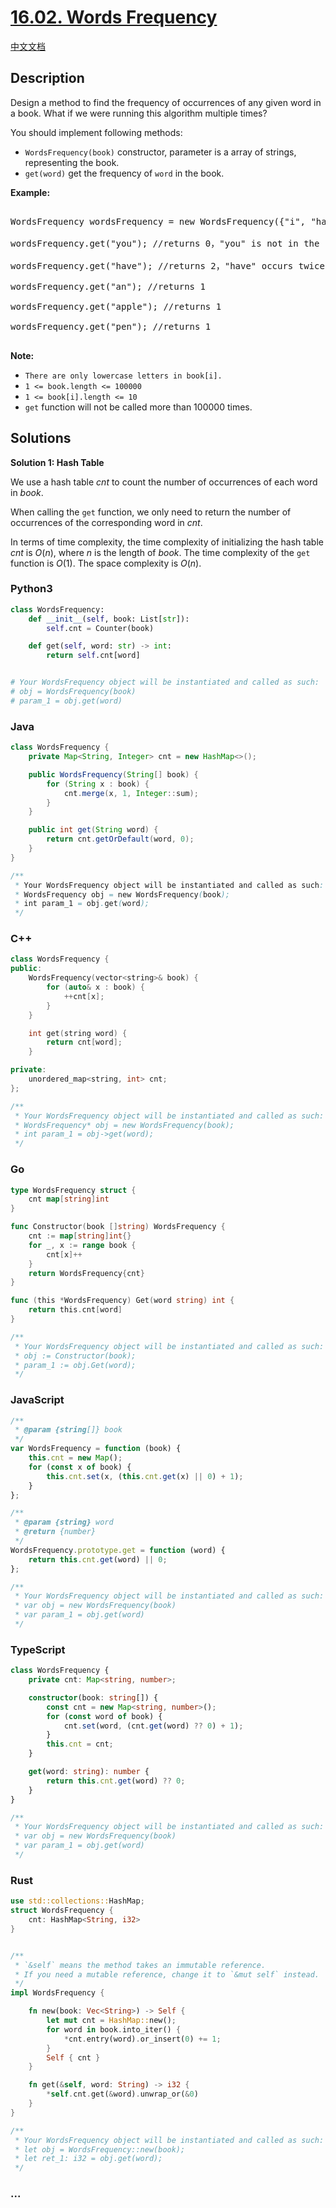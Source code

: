 # [16.02. Words Frequency](https://leetcode.cn/problems/words-frequency-lcci)

[中文文档](/lcci/16.02.Words%20Frequency/README.md)

## Description

<p>Design a method to find the frequency of occurrences of any given word in a book. What if we were running this algorithm multiple times?</p>

<p>You should implement following methods:</p>

<ul>
	<li><code>WordsFrequency(book)</code> constructor, parameter is a array of strings, representing the book.</li>
	<li><code>get(word)</code>&nbsp;get the frequency of <code>word</code> in the book.&nbsp;</li>
</ul>

<p><strong>Example: </strong></p>

<pre>

WordsFrequency wordsFrequency = new WordsFrequency({&quot;i&quot;, &quot;have&quot;, &quot;an&quot;, &quot;apple&quot;, &quot;he&quot;, &quot;have&quot;, &quot;a&quot;, &quot;pen&quot;});

wordsFrequency.get(&quot;you&quot;); //returns 0，&quot;you&quot; is not in the book

wordsFrequency.get(&quot;have&quot;); //returns 2，&quot;have&quot; occurs twice in the book

wordsFrequency.get(&quot;an&quot;); //returns 1

wordsFrequency.get(&quot;apple&quot;); //returns 1

wordsFrequency.get(&quot;pen&quot;); //returns 1

</pre>

<p><strong>Note: </strong></p>

<ul>
    <li><code>There are only lowercase letters in book[i].</code></li>
    <li><code>1 &lt;= book.length &lt;= 100000</code></li>
    <li><code>1 &lt;= book[i].length &lt;= 10</code></li>
    <li><code>get</code>&nbsp;function will not be called more than&nbsp;100000 times.</li>
</ul>

## Solutions

**Solution 1: Hash Table**

We use a hash table $cnt$ to count the number of occurrences of each word in $book$.

When calling the `get` function, we only need to return the number of occurrences of the corresponding word in $cnt$.

In terms of time complexity, the time complexity of initializing the hash table $cnt$ is $O(n)$, where $n$ is the length of $book$. The time complexity of the `get` function is $O(1)$. The space complexity is $O(n)$.

<!-- tabs:start -->

### **Python3**

```python
class WordsFrequency:
    def __init__(self, book: List[str]):
        self.cnt = Counter(book)

    def get(self, word: str) -> int:
        return self.cnt[word]


# Your WordsFrequency object will be instantiated and called as such:
# obj = WordsFrequency(book)
# param_1 = obj.get(word)
```

### **Java**

```java
class WordsFrequency {
    private Map<String, Integer> cnt = new HashMap<>();

    public WordsFrequency(String[] book) {
        for (String x : book) {
            cnt.merge(x, 1, Integer::sum);
        }
    }

    public int get(String word) {
        return cnt.getOrDefault(word, 0);
    }
}

/**
 * Your WordsFrequency object will be instantiated and called as such:
 * WordsFrequency obj = new WordsFrequency(book);
 * int param_1 = obj.get(word);
 */
```

### **C++**

```cpp
class WordsFrequency {
public:
    WordsFrequency(vector<string>& book) {
        for (auto& x : book) {
            ++cnt[x];
        }
    }

    int get(string word) {
        return cnt[word];
    }

private:
    unordered_map<string, int> cnt;
};

/**
 * Your WordsFrequency object will be instantiated and called as such:
 * WordsFrequency* obj = new WordsFrequency(book);
 * int param_1 = obj->get(word);
 */
```

### **Go**

```go
type WordsFrequency struct {
	cnt map[string]int
}

func Constructor(book []string) WordsFrequency {
	cnt := map[string]int{}
	for _, x := range book {
		cnt[x]++
	}
	return WordsFrequency{cnt}
}

func (this *WordsFrequency) Get(word string) int {
	return this.cnt[word]
}

/**
 * Your WordsFrequency object will be instantiated and called as such:
 * obj := Constructor(book);
 * param_1 := obj.Get(word);
 */
```

### **JavaScript**

```js
/**
 * @param {string[]} book
 */
var WordsFrequency = function (book) {
    this.cnt = new Map();
    for (const x of book) {
        this.cnt.set(x, (this.cnt.get(x) || 0) + 1);
    }
};

/**
 * @param {string} word
 * @return {number}
 */
WordsFrequency.prototype.get = function (word) {
    return this.cnt.get(word) || 0;
};

/**
 * Your WordsFrequency object will be instantiated and called as such:
 * var obj = new WordsFrequency(book)
 * var param_1 = obj.get(word)
 */
```

### **TypeScript**

```ts
class WordsFrequency {
    private cnt: Map<string, number>;

    constructor(book: string[]) {
        const cnt = new Map<string, number>();
        for (const word of book) {
            cnt.set(word, (cnt.get(word) ?? 0) + 1);
        }
        this.cnt = cnt;
    }

    get(word: string): number {
        return this.cnt.get(word) ?? 0;
    }
}

/**
 * Your WordsFrequency object will be instantiated and called as such:
 * var obj = new WordsFrequency(book)
 * var param_1 = obj.get(word)
 */
```

### **Rust**

```rust
use std::collections::HashMap;
struct WordsFrequency {
    cnt: HashMap<String, i32>
}


/**
 * `&self` means the method takes an immutable reference.
 * If you need a mutable reference, change it to `&mut self` instead.
 */
impl WordsFrequency {

    fn new(book: Vec<String>) -> Self {
        let mut cnt = HashMap::new();
        for word in book.into_iter() {
            *cnt.entry(word).or_insert(0) += 1;
        }
        Self { cnt }
    }

    fn get(&self, word: String) -> i32 {
        *self.cnt.get(&word).unwrap_or(&0)
    }
}

/**
 * Your WordsFrequency object will be instantiated and called as such:
 * let obj = WordsFrequency::new(book);
 * let ret_1: i32 = obj.get(word);
 */
```

### **...**

```

```

<!-- tabs:end -->
